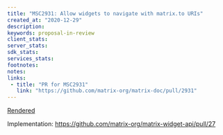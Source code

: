 ```yaml
---
title: "MSC2931: Allow widgets to navigate with matrix.to URIs"
created_at: "2020-12-29"
description:
keywords: proposal-in-review
client_stats:
server_stats:
sdk_stats:
services_stats:
footnotes:
notes:
links:
 - title: "PR for MSC2931"
   link: "https://github.com/matrix-org/matrix-doc/pull/2931"
---
```

[Rendered](https://github.com/matrix-org/matrix-doc/blob/travis/msc/widgets-navigate-permission/proposals/2931-widget-navigate-capability.md)

Implementation: https://github.com/matrix-org/matrix-widget-api/pull/27
